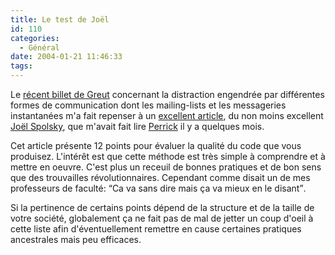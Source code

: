 ```yaml
---
title: Le test de Joël
id: 110
categories:
  - Général
date: 2004-01-21 11:46:33
tags:
---
```


Le [récent billet de Greut](http://www.switchback.ch/webgreut/2004/01/20/#228 "Libère ton esprit et gagne du temps") concernant la distraction engendrée par différentes formes de communication dont les mailing-lists et les messageries instantanées m'a fait repenser à un [excellent article](http://french.joelonsoftware.com/Articles/TheJoelTest.html "Le test de Joël : 12 étapes vers un meilleur code"), du non moins excellent [Joël Spolsky](http://www.joelonsoftware.com/ "Joël On Software"), que m'avait fait lire [Perrick](http://www.onpk.net/ "On PK") il y a quelques mois.

Cet article présente 12 points pour évaluer la qualité du code que vous produisez. L'intérêt est que cette méthode est très simple à comprendre et à mettre en oeuvre. C'est plus un receuil de bonnes pratiques et de bon sens que des trouvailles révolutionnaires. Cependant comme disait un de mes professeurs de faculté: <q>Ca va sans dire mais ça va mieux en le disant</q>.

Si la pertinence de certains points dépend de la structure et de la taille de votre société, globalement ça ne fait pas de mal de jetter un coup d'oeil à cette liste afin d'éventuellement remettre en cause certaines pratiques ancestrales mais peu efficaces.